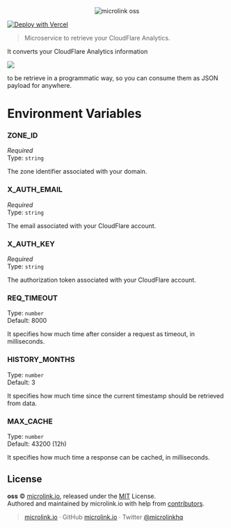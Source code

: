 <div align="center">
  <img src="https://cdn.microlink.io/logo/banner.png" alt="microlink oss">
</div>

[![Deploy with Vercel](https://zeit.co/button)](https://vercel.com/new/project?template=https://github.com/microlinkhq/oss)

> Microservice to retrieve your CloudFlare Analytics.

It converts your CloudFlare Analytics information

![](https://i.imgur.com/iH0vyim.png)

to be retrieve in a programmatic way, so you can consume them as JSON payload for anywhere.

# Environment Variables

### ZONE_ID

*Required*</br>
Type: `string`

The zone identifier associated with your domain.

### X_AUTH_EMAIL

*Required*</br>
Type: `string`

The email associated with your CloudFlare account.

### X_AUTH_KEY

*Required*</br>
Type: `string`

The authorization token associated with your CloudFlare account.

### REQ_TIMEOUT

Type: `number`<br>
Default: 8000

It specifies how much time after consider a request as timeout, in milliseconds.

### HISTORY_MONTHS

Type: `number`<br>
Default: 3

It specifies how much time since the current timestamp should be retrieved from data.

### MAX_CACHE

Type: `number`<br>
Default: 43200 (12h)

It specifies how much time a response can be cached, in milliseconds.

## License

**oss** © [microlink.io](https://microlink.io), released under the [MIT](https://github.com/microlinkhq/oss/blob/master/LICENSE.md) License.<br>
Authored and maintained by microlink.io with help from [contributors](https://github.com/microlinkhq/oss/contributors).

> [microlink.io](https://microlink.io) · GitHub [microlink.io](https://github.com/microlinkhq) · Twitter [@microlinkhq](https://twitter.com/microlinkhq)
